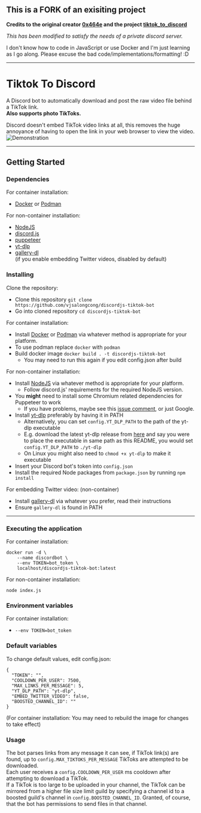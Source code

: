 ## This is a FORK of an exisiting project
**Credits to the original creator [0x464e](https://github.com/0x464e) and the project [tiktok_to_discord](https://github.com/0x464e/tiktok_to_discord)**

*This has been modified to satisfy the needs of a private discord server.*

I don't know how to code in JavaScript or use Docker and I'm just learning as I go along. Please excuse the bad code/implementations/formatting! :D

---

# Tiktok To Discord
A Discord bot to automatically download and post the raw video file behind a TikTok link.  
**Also supports photo TikToks.**

Discord doesn't embed TikTok video links at all, this removes the huge annoyance of having to open the link in your web browser to view the video.  
![Demonstration](https://i.imgur.com/k4DlynO.gif)

---

## Getting  Started

### Dependencies
For container installation:
* [Docker](https://www.docker.com/) or [Podman](https://podman.io/)

For non-container installation:
* [NodeJS](https://nodejs.org/en/)
* [discord.js](https://github.com/discordjs/discord.js)
* [puppeteer](https://github.com/puppeteer/puppeteer)
* [yt-dlp](https://github.com/yt-dlp/yt-dlp)
* [gallery-dl](https://github.com/mikf/gallery-dl)  
(if you enable embedding Twitter videos, disabled by default)

### Installing
Clone the repository:
* Clone this repository `git clone https://github.com/vjsalongcong/discordjs-tiktok-bot`
* Go into cloned repository `cd discordjs-tiktok-bot`

For container installation:
* Install [Docker](https://www.docker.com/) or [Podman](https://podman.io/) via whatever method is appropriate for your platform.
* To use podman replace `docker` with `podman`
* Build docker image `docker build . -t discordjs-tiktok-bot` 
    * You may need to run this again if you edit config.json after build

For non-container installation:
* Install [NodeJS](https://nodejs.org/en/) via whatever method is appropriate for your platform.
    * Follow discord.js' requirements for the required NodeJS version.
* You **might** need to install some Chromium related dependencies for Puppeteer to work
    * If you have problems, maybe see this [issue comment](https://github.com/0x464e/tiktok_to_discord/issues/3#issuecomment-1257024391), or just Google.
* Install [yt-dlp](https://github.com/yt-dlp/yt-dlp) preferably by having it in PATH
  * Alternatively, you can set `config.YT_DLP_PATH` to the path of the yt-dlp executable
  * E.g. download the latest yt-dlp release from [here](https://github.com/yt-dlp/yt-dlp#release-files) and say you
    were to place the executable in same path as this README, you would set `config.YT_DLP_PATH` to `./yt-dlp`
  * On Linux you might also need to `chmod +x yt-dlp` to make it executable
* Insert your Discord bot's token into `config.json` 
* Install the required Node packages from `package.json` by running `npm install`

For embedding Twitter video: (non-container) 
* Install [gallery-dl](https://github.com/mikf/gallery-dl) via whatever you prefer, read their instructions  
* Ensure `gallery-dl` is found in PATH

---

### Executing the application
For container installation:
```
docker run -d \
    --name discordbot \
    --env TOKEN=bot_token \
    localhost/discordjs-tiktok-bot:latest
```

For non-container installation:
```
node index.js
```

### Environment variables
For container installation:
- `--env TOKEN=bot_token`

### Default variables
To change default values, edit config.json:
```
{
  "TOKEN": "",
  "COOLDOWN_PER_USER": 7500,
  "MAX_LINKS_PER_MESSAGE": 5,
  "YT_DLP_PATH": "yt-dlp",
  "EMBED_TWITTER_VIDEO": false,
  "BOOSTED_CHANNEL_ID": ""
}
```
(For container installation: You may need to rebuild the image for changes to take effect)

### Usage
The bot parses links from any message it can see, if TikTok link(s) are found, up to `config.MAX_TIKTOKS_PER_MESSAGE` TikToks are attempted to be downloaded.  
Each user receives a `config.COOLDOWN_PER_USER` ms cooldown after attempting to download a TikTok.  
If a TikTok is too large to be uploaded in your channel, the TikTok can be mirrored from a higher file size limit guild by specifying a channel id to a boosted guild's channel in `config.BOOSTED_CHANNEL_ID`. Granted, of course, that the bot has permissions to send files in that channel.
